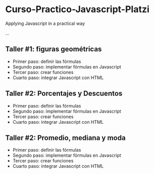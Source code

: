 # Curso-Practico-Javascript-Platzi
Applying Javascript in a practical way

...

## Taller #1: figuras geométricas

- Primer paso: definir las fórmulas
- Segundo paso: implementar fórmulas en Javascript
- Tercer paso: crear funciones
- Cuarto paso: integrar Javascript con HTML

## Taller #2: Porcentajes y Descuentos

- Primer paso: definir las fórmulas
- Segundo paso: implementar fórmulas en Javascript
- Tercer paso: crear funciones
- Cuarto paso: integrar Javascript con HTML

## Taller #2: Promedio, mediana y moda

- Primer paso: definir las fórmulas
- Segundo paso: implementar fórmulas en Javascript
- Tercer paso: crear funciones
- Cuarto paso: integrar Javascript con HTML